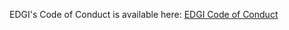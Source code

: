EDGI's Code of Conduct is available here: [EDGI Code of Conduct](https://github.com/edgi-govdata-archiving/overview/blob/master/CONDUCT.md)